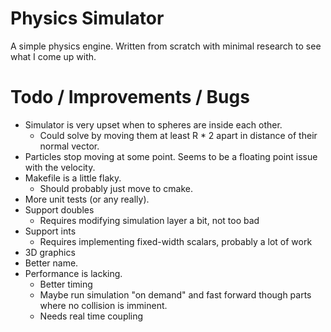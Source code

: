 # Physics Simulator

A simple physics engine. Written from scratch with minimal research to see what I come up with.

# Todo / Improvements / Bugs

* Simulator is very upset when to spheres are inside each other.
  * Could solve by moving them at least R * 2 apart in distance of their normal vector.
* Particles stop moving at some point. Seems to be a floating point issue with the velocity.
* Makefile is a little flaky.
  * Should probably just move to cmake.
* More unit tests (or any really).
* Support doubles
  * Requires modifying simulation layer a bit, not too bad
* Support ints
  * Requires implementing fixed-width scalars, probably a lot of work
* 3D graphics
* Better name.
* Performance is lacking.
  * Better timing
  * Maybe run simulation "on demand" and fast forward though parts where no collision is imminent.
  * Needs real time coupling